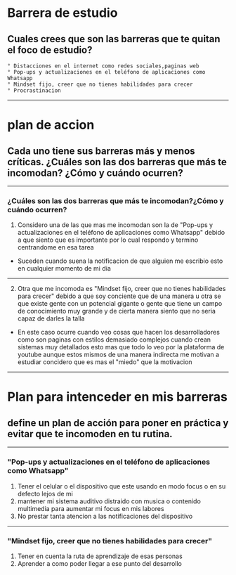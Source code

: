 # Barrera de estudio

## Cuales crees que son las barreras que te quitan el foco de estudio? 
    ° Distacciones en el internet como redes sociales,paginas web
    ° Pop-ups y actualizaciones en el teléfono de aplicaciones como Whatsapp
    ° Mindset fijo, creer que no tienes habilidades para crecer
    ° Procrastinacion 
---
# plan de accion
## Cada uno tiene sus barreras más y menos críticas. ¿Cuáles son las dos barreras que más te incomodan? ¿Cómo y cuándo ocurren?
----
### ¿Cuáles son las dos barreras que más te incomodan?¿Cómo y cuándo ocurren?

1. Considero una de las que mas me incomodan son la de "Pop-ups y actualizaciones en el teléfono de 
    aplicaciones como Whatsapp" debido a que siento que es importante por lo cual 
    respondo y termino centrandome en esa tarea 

+  Suceden cuando suena la notificacion de que alguien me escribio esto en cualquier momento de mi dia
------------   
2. Otra que me incomoda es "Mindset fijo, creer que no tienes habilidades para crecer" debido a que
    soy conciente que de una manera u otra se que existe gente con un potencial gigante o gente que tiene
    un campo de conocimiento muy grande y de cierta manera siento que no seria capaz de darles la talla
+   En este caso ocurre cuando veo cosas que hacen los desarrolladores como son paginas con estilos 
    demasiado  complejos cuando crean sistemas muy detallados esto mas que todo lo veo por la plataforma 
    de youtube aunque estos mismos de una manera indirecta me motivan a estudiar concidero que es mas 
    el "miedo" que la motivacion
-----
# Plan para intenceder en mis barreras
## define un plan de acción para poner en práctica y evitar que te incomoden en tu rutina.
----
###  "Pop-ups y actualizaciones en el teléfono de aplicaciones como Whatsapp"
1. Tener el celular o el dispositivo que este usando en modo focus o en su defecto lejos de mi 
2. mantener mi sistema auditivo distraido con musica o contenido multimedia para aumentar mi focus en mis      labores
3. No prestar tanta atencion a las notificaciones del dispositivo
---------------------------------------------
### "Mindset fijo, creer que no tienes habilidades para crecer"
1. Tener en cuenta la ruta de aprendizaje de esas personas
2. Aprender a como poder llegar a ese punto del desarrollo 

